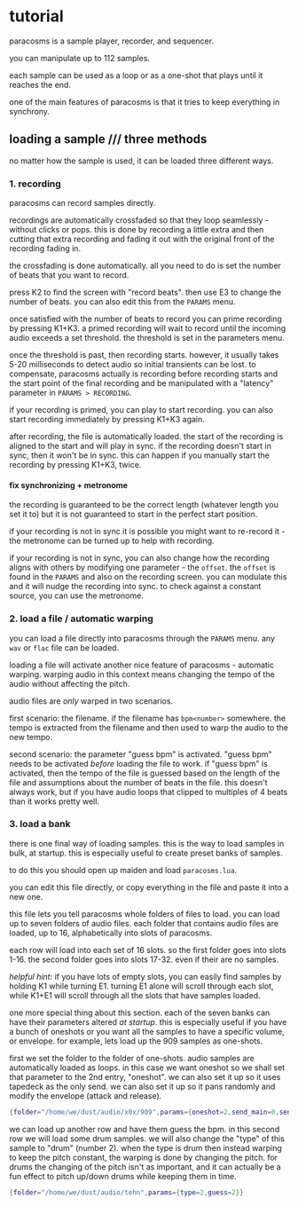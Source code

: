 
# tutorial

paracosms is a sample player, recorder, and sequencer.

you can manipulate up to 112 samples. 

each sample can be used as a loop or as a one-shot that plays until it reaches the end. 

one of the main features of paracosms is that it tries to keep everything in synchrony.

## loading a sample /// three methods

no matter how the sample is used, it can be loaded three different ways.

### 1. recording

paracosms can record samples directly.

recordings are automatically crossfaded so that they loop seamlessly - without clicks or pops. this is done by recording a little extra and then cutting that extra recording and fading it out with the original front of the recording fading in. 

the crossfading is done automatically. all you need to do is set the number of beats that you want to record.

press K2 to find the screen with "record beats". then use E3 to change the number of beats. you can also edit this from the `PARAMS` menu.

once satisfied with the number of beats to record you can prime recording by pressing K1+K3. a primed recording will wait to record until the incoming audio exceeds a set threshold. the threshold is set in the parameters menu. 

once the threshold is past, then recording starts. however, it usually takes 5-20 milliseconds to detect audio so initial transients can be lost. to compensate, paracosms actually is recording before recording starts and the start point of the final recording and be manipulated with a "latency" parameter in `PARAMS > RECORDING`.

if your recording is primed, you can play to start recording. you can also start recording immediately by pressing K1+K3 again. 


after recording, the file is automatically loaded. the start of the recording is aligned to the start and will play in sync. if the recording doesn't start in sync, then it won't be in sync. this can happen if you manually start the recording by pressing K1+K3, twice.


#### fix synchronizing + metronome


the recording is guaranteed to be the correct length (whatever length you set it to) but it is not guaranteed to start in the perfect start position.

if your recording is not in sync it is possible you might want to re-record it - the metronome can be turned up to help with recording.

if your recording is not in sync, you can also change how the recording aligns with others by modifying one parameter - the `offset`. the `offset` is found in the `PARAMS` and also on the recording screen. you can modulate this and it will nudge the recording into sync. to check against a constant source, you can use the metronome.

### 2. load a file / automatic warping

you can load a file directly into paracosms through the `PARAMS` menu. any `wav` or `flac` file can be loaded. 

loading a file will activate another nice feature of paracosms - automatic warping. warping audio in this context means changing the tempo of the audio without affecting the pitch. 

audio files are *only* warped in two scenarios. 

first scenario: the filename. if the filename has `bpm<number>` somewhere. the tempo is extracted from the filename and then used to warp the audio to the new tempo.

second scenario: the parameter "guess bpm" is activated. "guess bpm" needs to be activated *before* loading the file to work. if "guess bpm" is activated, then the tempo of the file is guessed based on the length of the file and assumptions about the number of beats in the file. this doesn't always work, but if you have audio loops that clipped to multiples of 4 beats than it works pretty well.


### 3. load a bank

there is one final way of loading samples. this is the way to load samples in bulk, at startup. this is especially useful to create preset banks of samples.

to do this you should open up maiden and load `paracosms.lua`.

you can edit this file directly, or copy everything in the file and paste it into a new one. 

this file lets you tell paracosms whole folders of files to load. you can load up to seven folders of audio files. each folder that contains audio files are loaded, up to 16, alphabetically into slots of paracosms. 

each row will load into each set of 16 slots. so the first folder goes into slots 1-16. the second folder goes into slots 17-32. even if their are no samples. 

_helpful hint:_ if you have lots of empty slots, you can easily find samples by holding K1 while turning E1. turning E1 alone will scroll through each slot, while K1+E1 will scroll through all the slots that have samples loaded.

one more special thing about this section. each of the seven banks can have their parameters altered *at startup*. this is especially useful if you have a bunch of oneshots or you want all the samples to have a specific volume, or envelope. for example, lets load up the 909 samples as one-shots.

first we set the folder to the folder of one-shots. audio samples are automatically loaded as loops. in this case we want oneshot so we shall set that parameter to the 2nd entry, "oneshot". we can also set it up so it uses tapedeck as the only send. we can also set it up so it pans randomly and modify the envelope (attack and release).

```lua
{folder="/home/we/dust/audio/x0x/909",params={oneshot=2,send_main=0,send_tape=1,attack=0.002,release=0.2,pan=math.random()-0.5}},
```


we can load up another row and have them guess the bpm. in this second row we will load some drum samples. we will also change the "type" of this sample to "drum" (number 2). when the type is drum then instead warping to keep the pitch constant, the warping is done by changing the pitch. for drums the changing of the pitch isn't as important, and it can actually be a fun effect to pitch up/down drums while keeping them in time.

```lua
{folder="/home/we/dust/audio/tehn",params={type=2,guess=2}}
```
